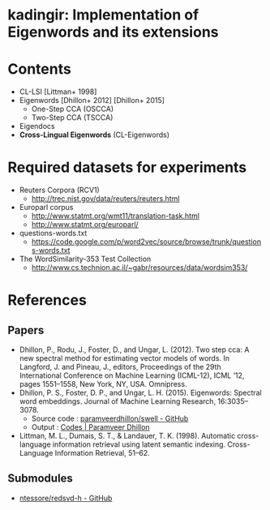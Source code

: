 kadingir: Implementation of Eigenwords and its extensions
=====================================================

# Contents
* CL-LSI [Littman+ 1998]
* Eigenwords [Dhillon+ 2012] [Dhillon+ 2015]
    * One-Step CCA (OSCCA)
    * Two-Step CCA (TSCCA)
* Eigendocs
* **Cross-Lingual Eigenwords** (CL-Eigenwords)

# Required datasets for experiments
* Reuters Corpora (RCV1)
    * <http://trec.nist.gov/data/reuters/reuters.html>
* Europarl corpus
    * <http://www.statmt.org/wmt11/translation-task.html>
    * <http://www.statmt.org/europarl/>
* questions-words.txt
    * <https://code.google.com/p/word2vec/source/browse/trunk/questions-words.txt>
* The WordSimilarity-353 Test Collection
    * <http://www.cs.technion.ac.il/~gabr/resources/data/wordsim353/>



# References
## Papers
* Dhillon, P., Rodu, J., Foster, D., and Ungar, L. (2012). Two step cca: A new spectral method for estimating vector models of words. In Langford, J. and Pineau, J., editors, Proceedings of the 29th International Conference on Machine Learning (ICML-12), ICML ’12, pages 1551–1558, New York, NY, USA. Omnipress.
* Dhillon, P. S., Foster, D. P., and Ungar, L. H. (2015). Eigenwords: Spectral word embeddings. Journal of Machine Learning Research, 16:3035–3078.
    * Source code : [paramveerdhillon/swell - GitHub](https://github.com/paramveerdhillon/swell/)
    * Output : [Codes | Paramveer Dhillon](http://www.pdhillon.com/code.html)
* Littman, M. L., Dumais, S. T., & Landauer, T. K. (1998). Automatic cross-language information retrieval using latent semantic indexing. Cross-Language Information Retrieval, 51–62. 
    
## Submodules
* [ntessore/redsvd-h - GitHub](https://github.com/ntessore/redsvd-h)
